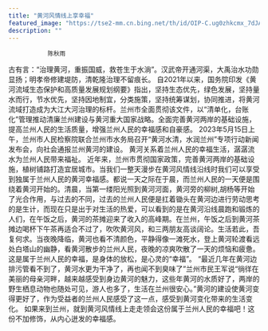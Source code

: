 ```yaml
---
title: "黄河风情线上享幸福"
featured_image: "https://tse2-mm.cn.bing.net/th/id/OIP-C.ug0zhkcmx_7dJAKx4BBfOwHaE8?w=247&h=180&c=7&r=0&o=5&dpr=1.5&pid=1.7"
description: ""
---
```

               陈秋雨

古有言：“治理黄河，重振国威，救苍生于水淌”。汉武帝开通河渠，大禹治水功勋显扬；明孝帝修建堤防，清乾隆治理不留痕长。
自2021年以来，国务院印发《黄河流域生态保护和高质量发展规划纲要》指出，坚持生态优先，绿色发展，坚持量水而行，节水优先，坚持因地制宜，分类施策，坚持统筹谋划，协同推进，将黄河流域打造成为大江大河治理的标杆。兰州市全面贯彻该文件，以“清单化，台账化”管理推动清廉兰州建设与黄河重大国家战略。全面完善黄河两岸的基础设施，提高兰州人民的生活质量，增强兰州人民的幸福感和自豪感。
2023年5月15日上午，兰州市人民检察院联合兰州市水务局召开“黄河水清，水润兰州”专项行动新闻发布会，向社会通报兰州黄河的建设。
黄河关系着兰州人民的幸福生活，潺潺流水为兰州人民带来福祉。
近年来，兰州市贯彻国家政策，完善黄河两岸的基础设施，植树铺路打造宜居城市。当我们一整天漫步在黄河风情线沿线时我们可以享受到独属于兰州人民的黄河幸福感。都说一天之际在于晨，而兰州人民的一天便是围绕着黄河开始的。清晨，当第一缕阳光照到黄河河面，黄河旁的柳树,胡杨等开始了光合作用，与过去的不同，过去的兰州人民便是扛着锄头在黄河边进行劳动思考的是生计，而现在只是出于对生活的热爱，可以看到的是在黄河沿线晨跑和锻炼的人们，在午饭之后，黄河的茶摊迎来了收入的高峰期。在兰州，午饭之后到黄河茶摊边喝杯下午茶再适合不过了，吹吹黄河风，和三两朋友高谈阔论。生活若此，吾复何求。当夜晚降临，黄河也看不清颜色，平静得像一滩死水，登上黄河轮渡看远处白塔山的幽静，看黄河散步的兰州人民，夜晚的凉爽吹散了一天的烦恼和疲惫。这是属于兰州人民的幸福，是身体的放松，是心灵的“幸福”。
“最近几年在黄河边排污管看不到了，黄河水更为干净了，再也闻不到臭味了”兰州市民王军说“徜徉在美丽的母亲河畔，越来越感受到身边黄河的魅力，这些年黄河的水质好了，两岸的野生栖息动物也随处可见，游人也多了，生活在兰州很安心。”黄河的建设使黄河变得更好了，作为受益者的兰州人民感受了这一点，感受到黄河变化带来的生活变化。
如果来到兰州，就到黄河风情线上走走领会这份属于兰州人民的幸福吧！这份不加修饰，从内心迸发的幸福感。

                                  